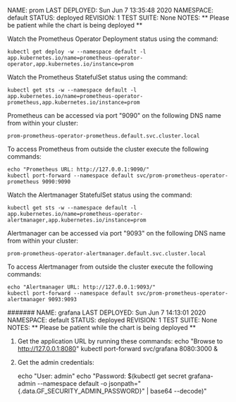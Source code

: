 NAME: prom
LAST DEPLOYED: Sun Jun  7 13:35:48 2020
NAMESPACE: default
STATUS: deployed
REVISION: 1
TEST SUITE: None
NOTES:
** Please be patient while the chart is being deployed **

Watch the Prometheus Operator Deployment status using the command:

    kubectl get deploy -w --namespace default -l app.kubernetes.io/name=prometheus-operator-operator,app.kubernetes.io/instance=prom

Watch the Prometheus StatefulSet status using the command:

    kubectl get sts -w --namespace default -l app.kubernetes.io/name=prometheus-operator-prometheus,app.kubernetes.io/instance=prom

Prometheus can be accessed via port "9090" on the following DNS name from within your cluster:

    prom-prometheus-operator-prometheus.default.svc.cluster.local

To access Prometheus from outside the cluster execute the following commands:

    echo "Prometheus URL: http://127.0.0.1:9090/"
    kubectl port-forward --namespace default svc/prom-prometheus-operator-prometheus 9090:9090

Watch the Alertmanager StatefulSet status using the command:

    kubectl get sts -w --namespace default -l app.kubernetes.io/name=prometheus-operator-alertmanager,app.kubernetes.io/instance=prom

Alertmanager can be accessed via port "9093" on the following DNS name from within your cluster:

    prom-prometheus-operator-alertmanager.default.svc.cluster.local

To access Alertmanager from outside the cluster execute the following commands:

    echo "Alertmanager URL: http://127.0.0.1:9093/"
    kubectl port-forward --namespace default svc/prom-prometheus-operator-alertmanager 9093:9093
    
    
#######
NAME: grafana
LAST DEPLOYED: Sun Jun  7 14:13:01 2020
NAMESPACE: default
STATUS: deployed
REVISION: 1
TEST SUITE: None
NOTES:
** Please be patient while the chart is being deployed **

1. Get the application URL by running these commands:
    echo "Browse to http://127.0.0.1:8080"
    kubectl port-forward svc/grafana 8080:3000 &

2. Get the admin credentials:

    echo "User: admin"
    echo "Password: $(kubectl get secret grafana-admin --namespace default -o jsonpath="{.data.GF_SECURITY_ADMIN_PASSWORD}" | base64 --decode)"
